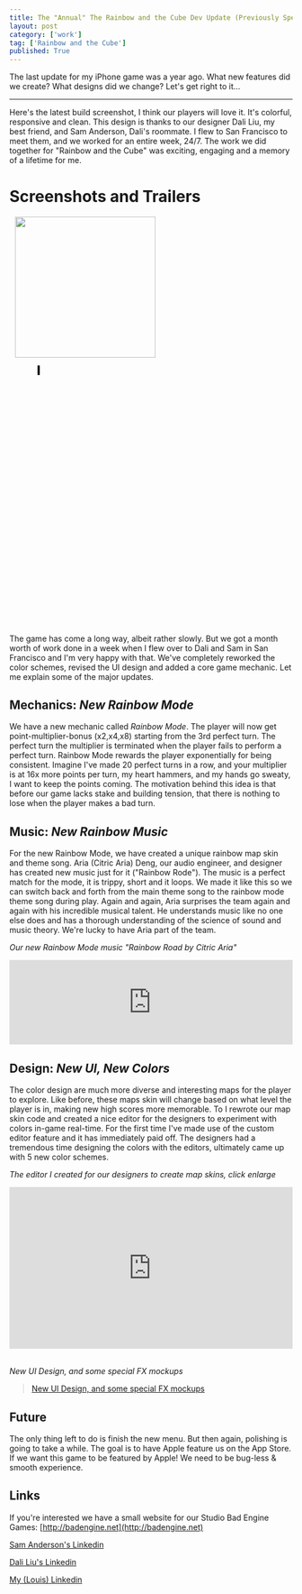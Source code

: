 ```yaml
---
title: The "Annual" The Rainbow and the Cube Dev Update (Previously SpeedyBlock)
layout: post
category: ['work']
tag: ['Rainbow and the Cube']
published: True
---
```


The last update for my iPhone game was a year ago. What new features did we create? What designs did we change? Let's get right to it...

---
Here's the latest build screenshot, I think our players will love it. It's colorful, responsive and clean. This design is thanks to our designer Dali Liu, my best friend, and Sam Anderson, Dali's roommate. I flew to San Francisco to meet them, and we worked for an entire week, 24/7. The work we did together for "Rainbow and the Cube" was exciting, engaging and a memory of a lifetime for me.

Screenshots and Trailers
===
<img src="http://i.imgur.com/1boT0Rc.png" style="width: 250px;float:left;margin: 0 10px;"/>

<div style="width: 100%;max-width: 250px;float:left;margin: 0 10px;">
<figure class="bt-video-container" style="padding-bottom:177.78%"><a class="youtube" href="https://www.youtube.com/watch?v=_3LhJSia4vo" data-videoid="_3LhJSia4vo" data-width="9" data-height="16" style="background: url(&quot;http://i2.ytimg.com/vi/_3LhJSia4vo/maxresdefault.jpg&quot;) center center no-repeat rgb(0, 0, 0);"><div class="bt-video-container-div"></div>&nbsp;</a></figure>
</div>
<div style="clear: both"/>

The game has come a long way, albeit rather slowly. But we got a month worth of work done in a week when I flew over to Dali and Sam in San Francisco and I'm very happy with that. We've completely reworked the color schemes, revised the UI design and added a core game mechanic. Let me explain some of the major updates.

Mechanics: _New Rainbow Mode_
---
We have a new mechanic called _Rainbow Mode_. The player will now get point-multiplier-bonus (x2,x4,x8) starting from the 3rd perfect turn. The perfect turn the multiplier is terminated when the player fails to perform a perfect turn. Rainbow Mode rewards the player exponentially for being consistent. Imagine I've made 20 perfect turns in a row, and your multiplier is at 16x more points per turn, my heart hammers, and my hands go sweaty, I want to keep the points coming. The motivation behind this idea is that before our game lacks stake and building tension, that there is nothing to lose when the player makes a bad turn. 

Music: _New Rainbow Music_
---
For the new Rainbow Mode, we have created a unique rainbow map skin and theme song. Aria (Citric Aria) Deng, our audio engineer, and designer has created new music just for it ("Rainbow Rode"). The music is a perfect match for the mode, it is trippy, short and it loops. We made it like this so we can switch back and forth from the main theme song to the rainbow mode theme song during play. Again and again, Aria surprises the team again and again with his incredible musical talent. He understands music like no one else does and has a thorough understanding of the science of sound and music theory. We're lucky to have Aria part of the team.

_Our new Rainbow Mode music "Rainbow Road by Citric Aria"_
<iframe width="100%" scrolling="no" frameborder="no" src="https://w.soundcloud.com/player/?visual=true&url=http:%2F%2Fapi.soundcloud.com%2Ftracks%2F285114973&show_artwork=true&secret_token=s-FXsVi"></iframe>
<br/>

Design: _New UI, New Colors_
---
The color design are much more diverse and interesting maps for the player to explore. Like before, these maps skin will change based on what level the player is in, making new high scores more memorable. To  I rewrote our map skin code and created a nice editor for the designers to experiment with colors in-game real-time. For the first time I've made use of the custom editor feature and it has immediately paid off. The designers had a tremendous time designing the colors with the editors, ultimately came up with 5 new color schemes.

_The editor I created for our designers to create map skins, click enlarge_
<div style='position:relative;padding-bottom:57%'><iframe src='https://gfycat.com/ifr/BraveZealousCanadagoose' frameborder='0' scrolling='no' width='100%' height='100%' style='position:absolute;top:0;left:0;' allowfullscreen></iframe></div>
<br/>

_New UI Design, and some special FX mockups_
<div>
<blockquote class="imgur-embed-pub" lang="en" data-id="a/UTiqp"><a href="//imgur.com/UTiqp">New UI Design, and some special FX mockups</a></blockquote><script async src="//s.imgur.com/min/embed.js" charset="utf-8"></script>
</div>

Future
---
The only thing left to do is finish the new menu. But then again, polishing is going to take a while. The goal is to have Apple feature us on the App Store. If we want this game to be featured by Apple! We need to be bug-less & smooth experience.

Links
---
If you're interested we have a small website for our Studio Bad Engine Games: [http://badengine.net](http://badengine.net)

[Sam Anderson's Linkedin](http://bit.ly/2dezgbZ)

[Dali Liu's Linkedin](http://bit.ly/2dexYhi)

[My (Louis) Linkedin](https://www.linkedin.com/in/loolo78)

<meta name="twitter:card" content="summary_large_image">
<meta name="twitter:site" content="@loolo78">
<meta name="twitter:creator" content="@loolo78">
<meta name="twitter:title" content='The "Annual" The Rainbow and the Cube Dev Update'>
<meta name="twitter:description" content="Wrote a dev blog for my upcoming iPhone game Rainbow and the Cube. It's filled to the brim with preview music and screenshots. For nerds, I also showed off my map skin custom editor, it enabling designers to change map colors real time.">
<meta name="twitter:image" content="http://i.imgur.com/Fhmyg9Al.png">
